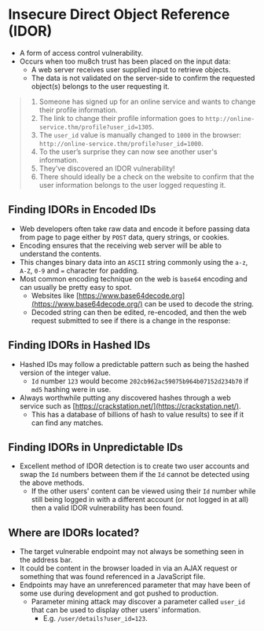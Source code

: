 # Insecure Direct Object Reference (IDOR)
* A form of access control vulnerability.
* Occurs when too mu8ch trust has been placed on the input data:
  * A web server receives user supplied input to retrieve objects.
  * The data is not validated on the server-side to confirm the requested object(s) belongs to the user requesting it.
> 1. Someone has signed up for an online service and wants to change their profile information.
> 2. The link to change their profile information goes to `http://online-service.thm/profile?user_id=1305`.
> 3. The `user_id` value is manually changed to `1000` in the browser: `http://online-service.thm/profile?user_id=1000`.
> 4. To the user’s surprise they can now see another user's information.
> 5. They’ve discovered an IDOR vulnerability!
> 6. There should ideally be a check on the website to confirm that the user information belongs to the user logged requesting it.
## Finding IDORs in Encoded IDs
* Web developers often take raw data and encode it before passing data from page to page either by `POST` data, query strings, or cookies.
* Encoding ensures that the receiving web server will be able to understand the contents.
* This changes binary data into an `ASCII` string commonly using the `a-z`, `A-Z`, `0-9` and `=` character for padding.
* Most common encoding technique on the web is `base64` encoding and can usually be pretty easy to spot.
  * Websites like [https://www.base64decode.org](https://www.base64decode.org/) can be used to decode the string.
  * Decoded string can then be edited, re-encoded, and then the web request submitted to see if there is a change in the response:
## Finding IDORs in Hashed IDs
* Hashed IDs may follow a predictable pattern such as being the hashed version of the integer value.
  * `Id` number `123` would become `202cb962ac59075b964b07152d234b70` if `md5` hashing were in use.
* Always worthwhile putting any discovered hashes through a web service such as [https://crackstation.net/](https://crackstation.net/).
  * This has a database of billions of hash to value results) to see if it can find any matches. 
## Finding IDORs in Unpredictable IDs
* Excellent method of IDOR detection is to create two user accounts and swap the `Id` numbers between them if the `Id` cannot be detected using the above methods.
  * If the other users' content can be viewed using their `Id` number while still being logged in with a different account (or not logged in at all) then a valid IDOR vulnerability has been found.
## Where are IDORs located?
* The target vulnerable endpoint may not always be something seen in the address bar.
* It could be content in the browser loaded in via an AJAX request or something that was found referenced in a JavaScript file.
* Endpoints may have an unreferenced parameter that may have been of some use during development and got pushed to production.
  * Parameter mining attack may discover a parameter called `user_id` that can be used to display other users' information.
    * E.g. `/user/details?user_id=123`.
